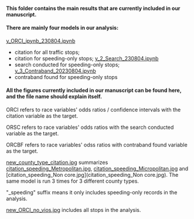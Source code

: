 #### This folder contains the main results that are currently included in our manuscript.

#### There are mainly four models in our analysis: 
[y_ORCI_ipynb_230804.ipynb](y_ORCI_ipynb_230804.ipynb)
- citation for all traffic stops; 
- citation for speeding-only stops;
[y_2_Search_230804.ipynb](y_2_Search_230804.ipynb)
- search conducted for speeding-only stops;
[y_3_Contraband_20230804.ipynb](y_3_Contraband_20230804.ipynb)
- contraband found for speeding-only stops

#### All the figures currently included in our manuscript can be found here, and the file name should explain itself. 

ORCI refers to race variables' odds ratios / confidence intervals with the citation variable as the target.

ORSC refers to race variables' odds ratios with the search conducted variable as the target.

ORCBF refers to race variables' odss ratios with contraband found variable as the target.

[new_county_type_citation.jpg](new_county_type_citation.jpg) summarizes [citation_speeding_Metropolitan.jpg](citation_speeding_Metropolitan.jpg), [citation_speeding_Micropolitan.jpg](citation_speeding_Micropolitan.jpg) and [citation_speeding_Non core.jpg](citation_speeding_Non core.jpg). The same model is run 3 times for 3 different county types.

"_speeding" suffix means it only includes speeding-only records in the analysis.

[new_ORCI_no_vios.jpg](new_ORCI_no_vios.jpg) includes all stops in the analysis.





